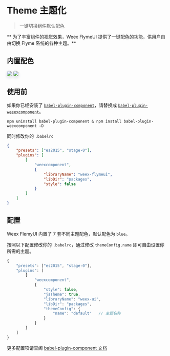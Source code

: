 # Theme 主题化

> 一键切换组件默认配色

** 为了丰富组件的视觉效果，Weex FlymeUI 提供了一键配色的功能，供用户自由切换 Flyme 系统的各种主题。**

## 内置配色
<img src="http://p1nq9peby.bkt.clouddn.com/theme_1.png" style="box-shadow: 0 5px 10px 0 #d9dce3; border-radius: 4px;" />
<img src="http://p1nq9peby.bkt.clouddn.com/theme_2.png" style="box-shadow: 0 5px 10px 0 #d9dce3; border-radius: 4px;" />

## 使用前

如果你已经安装了 [`babel-plugin-component`](https://www.npmjs.com/package/babel-plugin-component)，请替换成 [`babel-plugin-weeexcomponent`](https://www.npmjs.com/package/babel-plugin-weexcomponent)。

```shell
npm uninstall babel-plugin-component & npm install babel-plugin-weexcomponent -D
```

同时修改你的 `.babelrc`

```json
{
    "presets": ["es2015", "stage-0"],
    "plugins": [
        [
            "weexcomponent",
            {
                "libraryName": "weex-flymeui",
                "libDir": "packages",
                "style": false
            }
        ]
    ]
}
```

## 配置

Weex FlemyUI 内置了 7 套不同主题配色，默认配色为 `blue`。

按照以下配置修改你的 `.babelrc`，通过修改 `themeConfig.name` 即可自由设置你所需的主题。

```javascript
{
    "presets": ["es2015", "stage-0"],
    "plugins": [
        [
            "weexcomponent",
            {
                "style": false,
                "jsTheme": true,
                "libraryName": "weex-ui",
                "libDir": "packages",
                "themeConfig": {
                    "name": "default"   // 主题名称
                }
            }
        ]
    ]
}
```

更多配置项请查阅 [babel-plugin-component 文档](https://github.com/Yanjiie/babel-plugin-weexcomponent)
